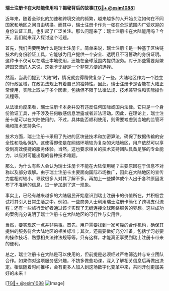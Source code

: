 **瑞士注册卡在大陆能使用吗？揭秘背后的故事[[TG💪+ @esim1088](https://t.me/s/esim1088)]**

近年来，随着全球化的加速和跨境交流的频繁，越来越多的人开始关注如何在不同国家和地区之间自由切换。而其中，瑞士注册卡作为一张在全球范围内广受欢迎的身份认证工具，也引起了广泛关注。那么问题来了：瑞士注册卡在大陆能用吗？今天，我们就来深入探讨这个话题。

首先，我们需要明确什么是瑞士注册卡。简单来说，瑞士注册卡是一种基于区块链技术的身份验证工具，它能够为用户提供一个安全、透明且不可篡改的身份证明。这种卡不仅可以在瑞士本地使用，还能在全球范围内提供服务。对于那些需要频繁跨国交流的人来说，这张卡无疑是一个非常方便的选择。

然而，当我们提到“大陆”时，情况就变得稍微复杂了一些。大陆地区作为一个独立的行政区域，在政策法规上有着自己的独特性。因此，瑞士注册卡是否能在大陆正常使用，实际上取决于多个因素，包括但不限于法律法规、技术兼容性和实际操作流程等。

从法律角度来看，瑞士注册卡本身并没有违反任何国际或国内法律。它只是一个身份验证工具，并不涉及任何敏感信息泄露或者非法活动。因此，在理论上，瑞士注册卡是可以在大陆使用的。不过，具体能否顺利使用，则需要考虑到当地的监管环境和技术支持条件。

技术方面，瑞士注册卡采用了先进的区块链技术和加密算法，确保了数据传输的安全性和隐私保护。这使得即使是在网络环境较为复杂的大陆地区，用户依然可以享受到高效便捷的服务体验。当然，这也要求相关的技术支持团队具备足够的专业能力，以应对可能出现的各种技术难题。

那么，为什么有些人会认为瑞士注册卡不能在大陆使用呢？主要原因在于信息不对称以及部分误解。由于瑞士注册卡主要面向国际市场推广，因此在大陆地区的宣传力度相对较小，导致很多人对其了解不多。再加上一些媒体或个人出于各种原因发布了不准确的信息，进一步加剧了这一现象。

事实上，已经有越来越多的大陆居民开始意识到瑞士注册卡的价值所在，并积极尝试将其引入日常生活之中。例如，一些商务人士利用瑞士注册卡简化了跨境支付流程；还有一些旅行爱好者通过该卡实现了无缝连接全球网络服务的梦想。这些成功的案例充分说明了瑞士注册卡在大陆地区的可行性与实用性。

当然，要实现这一点并非易事。首先，用户需要找到一家可靠的合作机构，确保其提供的服务符合大陆地区的相关标准；其次，还需要做好充分准备，包括学习必要的操作技巧、熟悉相关法律法规等等。只有这样，才能真正享受到瑞士注册卡带来的便利。

总之，瑞士注册卡在大陆是可以使用的，但前提是必须经过严格筛选并与专业团队合作。如果你对这项服务感兴趣，不妨多做些功课，深入了解相关信息后再做出决定。相信随着时间推移，会有更多人加入到这场数字化变革中来，共同开创更加美好的未来！

[[TG💪+ @esim1088](https://t.me/s/esim1088) ![Image](https://i.postimg.cc/4NQfJmqS/Snipaste-2025-05-13-00-14-12.png)]